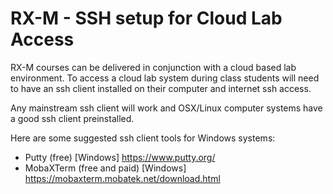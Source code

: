 # RX-M - SSH setup for Cloud Lab Access

RX-M courses can be delivered in conjunction with a cloud based lab environment. To access a cloud lab 
system during class students will need to have an ssh client installed on their computer and internet
ssh access. 

Any mainstream ssh client will work and OSX/Linux computer systems have a good ssh client preinstalled. 

Here are some suggested ssh client tools for Windows systems:

- Putty (free) [Windows] https://www.putty.org/
- MobaXTerm (free and paid) [Windows] https://mobaxterm.mobatek.net/download.html

